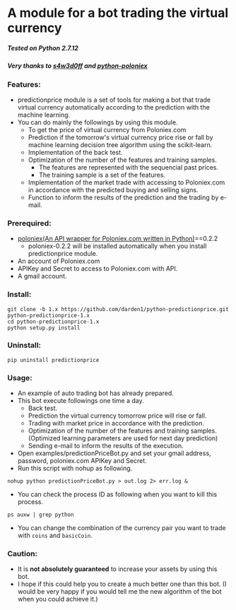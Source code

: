 # **A module for a bot trading the virtual currency**
##### _Tested on Python 2.7.12_
##### Very thanks to [s4w3d0ff](https://github.com/s4w3d0ff) and [python-poloniex](https://github.com/s4w3d0ff/python-poloniex)

### Features:
- predictionprice module is a set of tools for making a bot that trade virtual currency automatically according to the prediction with the machine learning.
- You can do mainly the followings by using this module.
  - To get the price of virtual currency from Poloniex.com
  - Prediction if the tomorrow's virtual currency price rise or fall by machine learning decision tree algorithm using the scikit-learn.
  - Implementation of the back test.
  - Optimization of the number of the features and training samples.
    - The features are represented with the sequencial past prices.
    - The training sample is a set of the features.
  - Implementation of the market trade with accessing to Poloniex.com in accordance with the predicted buying and selling signs.
  - Function to inform the results of the prediction and the trading by e-mail.

### Prerequired:
- [poloniex(An API wrapper for Poloniex.com written in Python)](https://github.com/s4w3d0ff/python-poloniex)==0.2.2
  - poloniex-0.2.2 will be installed automatically when you install predictionprice module.
- An account of Poloniex.com
- APIKey and Secret to access to Poloniex.com with API.
- A gmail account.

### Install:
```
git clone -b 1.x https://github.com/darden1/python-predictionprice.git python-predictionprice-1.x
cd python-predictionprice-1.x
python setup.py install
```

### Uninstall:
```
pip uninstall predictionprice
```

### Usage:
- An example of auto trading bot has already prepared.
- This bot execute followings one time a day.
  - Back test.
  - Prediction the virtual currency tomorrow price will rise or fall.
  - Trading with market price in accordance with the prediction.
  - Optimization of the number of the features and training samples.(Optimized learning parameters are used for next day prediction)
  - Sending e-mail to inform the results of the execution.
- Open examples/predictionPriceBot.py and set your gmail address, password, poloniex.com APIKey and Secret.
- Run this script with nohup as following.
```
nohup python predictionPriceBot.py > out.log 2> err.log &
```
- You can check the process ID as following when you want to kill this process.
```
ps auxw | grep python
```
- You can change the combination of the currency pair you want to trade with `coins` and `basicCoin`.

###  Caution:
- It is **not absolutely guaranteed** to increase your assets by using this bot.
- I hope if this could help you to create a much better one than this bot. (I would be very happy if you would tell me the new algorithm of the bot when you could achieve it.)
